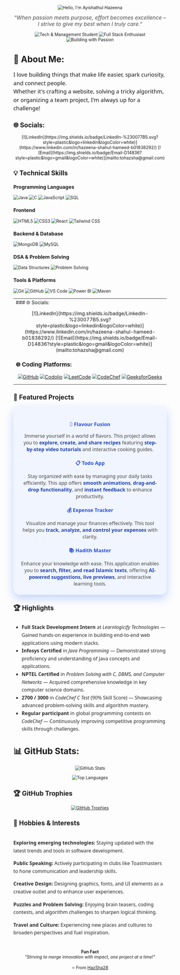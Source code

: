 <p align="center">
  <img src="https://capsule-render.vercel.app/api?type=venom&height=300&color=timeGradient&text=Hello,%20I'm%20Ayishathul%20Hazeena&fontColor=FFFFFF&fontSize=44&animation=twinkling&descAlignY=78&descAlign=76&descSize=20&textBg=false&strokeWidth=1&fontAlign=50&stroke=000000" alt="Hello, I'm Ayishathul Hazeena" />
</p>

<p align="center" style="font-style: italic; color: #4B4B4B; font-size: 1.1rem; max-width: 650px; margin: auto;">
  <i>"When passion meets purpose, effort becomes excellence – I strive to give my best when I truly care."</i>
</p>

<p align="center" style="margin-top: 15px;">
  <img src="https://img.shields.io/badge/Tech%20%26%20Management%20Student-36DEFF?style=for-the-badge&logo=github&logoColor=white" alt="Tech & Management Student" />
  <img src="https://img.shields.io/badge/Full%20Stack%20Enthusiast-36DEFF?style=for-the-badge&logo=react&logoColor=white" alt="Full Stack Enthusiast" />
  <img src="https://img.shields.io/badge/Building%20with%20Passion-36DEFF?style=for-the-badge&logo=code&logoColor=white" alt="Building with Passion" />
</p>

# 💫 About Me:
<p style="font-size: 1.15rem; max-width: 700px; margin: 10px auto; line-height: 1.5; font-family: 'Segoe UI', Tahoma, Geneva, Verdana, sans-serif;">
I love building things that make life easier, spark curiosity, and connect people.<br>
Whether it's crafting a website, solving a tricky algorithm, or organizing a team project, I'm always up for a challenge!
</p>

## 🌐 Socials:
<p align="center">
  [![LinkedIn](https://img.shields.io/badge/LinkedIn-%230077B5.svg?style=plastic&logo=linkedin&logoColor=white)](https://www.linkedin.com/in/hazeena-shahul-hameed-b01838292/)
  [![Email](https://img.shields.io/badge/Email-D14836?style=plastic&logo=gmail&logoColor=white)](mailto:tohazsha@gmail.com)
</p>

## 💡 Technical Skills

### Programming Languages
<p align="left" style="max-width: 700px; margin: auto;">
  <img src="https://img.shields.io/badge/Java-007396?style=for-the-badge&logo=java&logoColor=white" alt="Java" />
  <img src="https://img.shields.io/badge/C-00599C?style=for-the-badge&logo=c&logoColor=white" alt="C" />
  <img src="https://img.shields.io/badge/JavaScript-F7DF1E?style=for-the-badge&logo=javascript&logoColor=black" alt="JavaScript" />
  <img src="https://img.shields.io/badge/SQL-4479A1?style=for-the-badge&logo=mysql&logoColor=white" alt="SQL" />
</p>

### Frontend
<p align="left" style="max-width: 700px; margin: auto;">
  <img src="https://img.shields.io/badge/HTML5-E34F26?style=for-the-badge&logo=html5&logoColor=white" alt="HTML5" />
  <img src="https://img.shields.io/badge/CSS3-1572B6?style=for-the-badge&logo=css3&logoColor=white" alt="CSS3" />
  <img src="https://img.shields.io/badge/React-20232A?style=for-the-badge&logo=react&logoColor=61DAFB" alt="React" />
  <img src="https://img.shields.io/badge/Tailwind_CSS-38B2AC?style=for-the-badge&logo=tailwind-css&logoColor=white" alt="Tailwind CSS" />
</p>

### Backend & Database
<p align="left" style="max-width: 700px; margin: auto;">
  <img src="https://img.shields.io/badge/MongoDB-4EA94B?style=for-the-badge&logo=mongodb&logoColor=white" alt="MongoDB" />
  <img src="https://img.shields.io/badge/MySQL-4479A1?style=for-the-badge&logo=mysql&logoColor=white" alt="MySQL" />
</p>

### DSA & Problem Solving
<p align="left" style="max-width: 700px; margin: auto;">
  <img src="https://img.shields.io/badge/Data_Structures-000000?style=for-the-badge&logo=leetcode&logoColor=yellow" alt="Data Structures" />
  <img src="https://img.shields.io/badge/Problem_Solving-1F8ACB?style=for-the-badge&logo=codechef&logoColor=white" alt="Problem Solving" />
</p>

### Tools & Platforms
<p align="left" style="max-width: 700px; margin: auto;">
  <img src="https://img.shields.io/badge/Git-F05032?style=for-the-badge&logo=git&logoColor=white" alt="Git" />
  <img src="https://img.shields.io/badge/GitHub-181717?style=for-the-badge&logo=github&logoColor=white" alt="GitHub" />
  <img src="https://img.shields.io/badge/VS_Code-0078D4?style=for-the-badge&logo=visual-studio-code&logoColor=white" alt="VS Code" />
  <img src="https://img.shields.io/badge/Power%20BI-F2C811?style=for-the-badge&logo=powerbi&logoColor=black" alt="Power BI" />
  <img src="https://img.shields.io/badge/Maven-C71A36?style=for-the-badge&logo=apachemaven&logoColor=white" alt="Maven" />
</p>

<table width="100%">
  <tr>
    <td width="50%" valign="top">
### 🌐 Socials:
<p align="center" style="margin-bottom: 10px;">
  [![LinkedIn](https://img.shields.io/badge/LinkedIn-%230077B5.svg?style=plastic&logo=linkedin&logoColor=white)](https://www.linkedin.com/in/hazeena-shahul-hameed-b01838292/)
  [![Email](https://img.shields.io/badge/Email-D14836?style=plastic&logo=gmail&logoColor=white)](mailto:tohazsha@gmail.com)
</p>

### 🌐 Coding Platforms:
<p align="center" style="margin-bottom: 10px;">
  <a href="https://github.com/HazSha28" title="GitHub"><img src="https://img.shields.io/badge/GitHub-181717?style=flat&logo=github&logoColor=white" alt="GitHub" /></a>
  <a href="https://codolio.com/profile/Hazeena%20S" title="Codolio"><img src="https://img.shields.io/badge/Codolio-1a1a1a?style=flat" alt="Codolio" /></a>
  <a href="https://leetcode.com/u/HAZEENA/" title="LeetCode"><img src="https://img.shields.io/badge/LeetCode-FFA116?logo=leetcode&logoColor=black&style=flat" alt="LeetCode" /></a>
  <a href="https://www.codechef.com/users/kit27csbs11" title="CodeChef"><img src="https://img.shields.io/badge/CodeChef-5B4638?logo=codechef&logoColor=white&style=flat" alt="CodeChef" /></a>
  <a href="https://www.geeksforgeeks.org/user/tohazzwgh/" title="GeeksforGeeks"><img src="https://img.shields.io/badge/GeeksforGeeks-0F9D58?logo=geeksforgeeks&logoColor=white&style=flat" alt="GeeksforGeeks" /></a>
</p>
  </tr>
</table>


## 🌟 Featured Projects

<div align="center" style="max-width: 700px; margin: auto; font-family: 'Segoe UI', Tahoma, Geneva, Verdana, sans-serif; color: #2a2a2a; background: #f0f5ff; padding: 25px; border-radius: 20px; box-shadow: 0 12px 30px rgba(54, 110, 255, 0.3);">

  <h3 style="color: #2a51d4; margin-bottom: 0.5rem;">🚀 <a href="https://hazsha28.github.io/Flavour-Fusion/" style="color: #254eda; text-decoration: none; font-weight: 700;">Flavour Fusion</a></h3>
  <p style="font-size: 16px; max-width: 600px; margin-bottom: 20px; color: #444;">Immerse yourself in a world of flavors. This project allows you to <strong style="color:#1e40af;">explore, create, and share recipes</strong> featuring <strong style="color:#1e40af;">step-by-step video tutorials</strong> and interactive cooking guides.</p>

  <h3 style="color: #2a51d4; margin-bottom: 0.5rem;">📋 <a href="https://hazsha28.github.io/Todo-App/" style="color: #254eda; text-decoration: none; font-weight: 700;">Todo App</a></h3>
  <p style="font-size: 16px; max-width: 600px; margin-bottom: 20px; color: #444;">Stay organized with ease by managing your daily tasks efficiently. This app offers <strong style="color:#1e40af;">smooth animations</strong>, <strong style="color:#1e40af;">drag-and-drop functionality</strong>, and <strong style="color:#1e40af;">instant feedback</strong> to enhance productivity.</p>

  <h3 style="color: #2a51d4; margin-bottom: 0.5rem;">💰 <a href="https://hazsha28.github.io/Expense-Tracker/" style="color: #254eda; text-decoration: none; font-weight: 700;">Expense Tracker</a></h3>
  <p style="font-size: 16px; max-width: 600px; margin-bottom: 20px; color: #444;">Visualize and manage your finances effectively. This tool helps you <strong style="color:#1e40af;">track, analyze, and control your expenses</strong> with clarity.</p>

  <h3 style="color: #2a51d4; margin-bottom: 0.5rem;">📚 <a href="https://hadith-master.vercel.app/" style="color: #254eda; text-decoration: none; font-weight: 700;">Hadith Master</a></h3>
  <p style="font-size: 16px; max-width: 600px; margin-bottom: 0; color: #444;">Enhance your knowledge with ease. This application enables you to <strong style="color:#1e40af;">search, filter, and read Islamic texts</strong>, offering <strong style="color:#1e40af;">AI-powered suggestions, live previews</strong>, and interactive learning tools.</p>

</div>

## 🏆 Highlights

<ul style="max-width: 600px; margin: 30px auto; font-family: 'Segoe UI', Tahoma, Geneva, Verdana, sans-serif; color: #2a2a2a; font-size: 16px; line-height: 1.6;">
  <li><strong>Full Stack Development Intern</strong> at <em>Learnlogicify Technologies</em> — Gained hands-on experience in building end-to-end web applications using modern stacks.</li>
  <li><strong>Infosys Certified</strong> in <em>Java Programming</em> — Demonstrated strong proficiency and understanding of Java concepts and applications.</li>
  <li><strong>NPTEL Certified</strong> in <em>Problem Solving with C, DBMS, and Computer Networks</em> — Acquired comprehensive knowledge in key computer science domains.</li>
  <li><strong>2700 / 3000</strong> in <em>CodeChef C Test</em> (90% Skill Score) — Showcasing advanced problem-solving skills and algorithm mastery.</li>
  <li><strong>Regular participant</strong> in global programming contests on <em>CodeChef</em> — Continuously improving competitive programming skills through challenges.</li>
</ul>

# 📊 GitHub Stats:

<p align="center">
  <img src="https://github-readme-stats.vercel.app/api?username=HazSha28&show_icons=true&theme=vue&count_private=true&hide_border=true" alt="GitHub Stats" />
</p>
<p align="center">
  <img src="https://github-readme-stats.vercel.app/api/top-langs/?username=HazSha28&layout=compact&theme=vue&hide_border=true" alt="Top Languages" />
</p>

## 🏆 GitHub Trophies
<p align="center">
  <a href="https://github-profile-trophy.vercel.app/?username=Hazsha28&theme=juicyfresh">
    <img src="https://github-profile-trophy.vercel.app/?username=Hazsha28&theme=vue&no-frame=true&no-bg=true&margin-w=4" alt="GitHub Trophies" />
  </a>
</p>

## 🎯 Hobbies & Interests

<div style="max-width: 600px; margin: 40px auto; font-family: 'Segoe UI', Tahoma, Geneva, Verdana, sans-serif; color: #2a2a2a; font-size: 16px; line-height: 1.6;">
  <p><strong>Exploring emerging technologies:</strong> Staying updated with the latest trends and tools in software development.</p>
  <p><strong>Public Speaking:</strong> Actively participating in clubs like Toastmasters to hone communication and leadership skills.</p>
  <p><strong>Creative Design:</strong> Designing graphics, fonts, and UI elements as a creative outlet and to enhance user experiences.</p>
  <p><strong>Puzzles and Problem Solving:</strong> Enjoying brain teasers, coding contests, and algorithm challenges to sharpen logical thinking.</p>
  <p><strong>Travel and Culture:</strong> Experiencing new places and cultures to broaden perspectives and fuel inspiration.</p>
</div>

<p align="center" style="margin-top: 30px;">
  <b>Fun Fact</b><br />
  <i>"Striving to merge innovation with impact, one project at a time!"</i>
  <br /><br />
  ⭐ From <a href="https://github.com/HazSha28">HazSha28</a>
</p>
